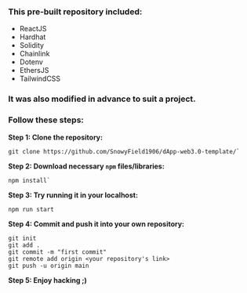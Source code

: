 ### This pre-built repository included:
  - ReactJS
  - Hardhat
  - Solidity
  - Chainlink
  - Dotenv
  - EthersJS
  - TailwindCSS

### It was also modified in advance to suit a project.

### Follow these steps:

**Step 1: Clone the repository:**
```
git clone https://github.com/SnowyField1906/dApp-web3.0-template/`
```

**Step 2: Download necessary `npm` files/libraries:**
```
npm install`
```

**Step 3: Try running it in your localhost:**
```
npm run start
```

**Step 4: Commit and push it into your own repository:**
```
git init
git add .
git commit -m "first commit"
git remote add origin <your repository's link>
git push -u origin main
```

**Step 5: Enjoy hacking ;)**
